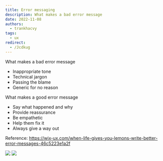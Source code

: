 ```yaml
---
title: Error messaging
description: What makes a bad error message
date: 2022-11-08
authors:
  - trankhacvy
tags:
  - ux
redirect:
  - /Jcdkug
---
```


What makes a bad error message

- Inappropriate tone
- Technical jargon
- Passing the blame
- Generic for no reason

What makes a good error message

- Say what happened and why
- Provide reassurance
- Be empathetic
- Help them fix it
- Always give a way out

Reference: <https://wix-ux.com/when-life-gives-you-lemons-write-better-error-messages-46c5223e1a2f>

![](assets/202211081111---error-messaging_pasted-image-20221108111328.webp)
![](assets/202211081111---error-messaging_pasted-image-20221108111346.webp)
